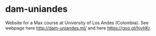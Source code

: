 # dam-uniandes
Website for a Max course at University of Los Andes (Colombia).
See webpage here http://dam-uniandes.ml/ and here https://goo.gl/hjyhKr.
